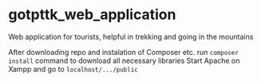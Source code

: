 # gotpttk_web_application
Web application for tourists, helpful in trekking and going in the mountains

After downloading repo and instalation of Composer etc. run ```composer install``` command to download all necessary libraries
Start Apache on Xampp and go to ```localhost/.../public```
